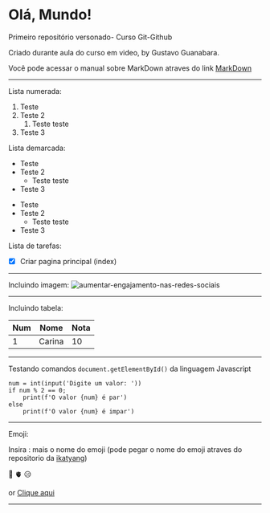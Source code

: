 # Olá, Mundo!
 Primeiro repositório versonado- Curso Git-Github

 Criado durante aula do curso em video, by Gustavo Guanabara.
 
 Você pode acessar o manual sobre MarkDown atraves do link [MarkDown](https://github.com/gustavoguanabara/git-github/blob/master/manuais-PDF/guia-markdown.pdf)
 
 ***

Lista numerada:

1. Teste
1. Teste 2
   1. Teste teste
1. Teste 3


Lista demarcada:

* Teste
* Teste 2
   * Teste teste
* Teste 3

- Teste
- Teste 2
   - Teste teste
- Teste 3


Lista de tarefas:
- [x] Criar pagina principal (index)

***

Incluindo imagem:
![aumentar-engajamento-nas-redes-sociais](https://user-images.githubusercontent.com/89051337/159142900-60c3c700-654b-458c-807a-d42343dbe9ec.png)

***

Incluindo tabela:

Num | Nome | Nota
---|---|---
1 | Carina | 10

***

Testando comandos
`document.getElementById()` da linguagem Javascript

```
num = int(input('Digite um valor: '))
if num % 2 == 0;
    print(f'O valor {num} é par')
else
    print(f'O valor {num} é impar')
```

***

Emoji:

Insira : mais o nome do emoji (pode pegar o nome do emoji atraves do repositorio da [ikatyang](https://github.com/ikatyang/emoji-cheat-sheet))

🖖
🫀
😥

or [Clique aqui](https://emojipedia.org/)

***



